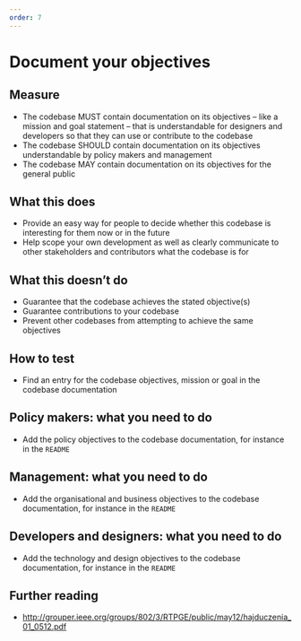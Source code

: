 ```yaml
---
order: 7
---
```


# Document your objectives

## Measure

* The codebase MUST contain documentation on its objectives – like a mission and goal statement – that is understandable for designers and developers so that they can use or contribute to the codebase
* The codebase SHOULD contain documentation on its objectives understandable by policy makers and management
* The codebase MAY contain documentation on its objectives for the general public

## What this does

* Provide an easy way for people to decide whether this codebase is interesting for them now or in the future
* Help scope your own development as well as clearly communicate to other stakeholders and contributors what the codebase is for

## What this doesn’t do

* Guarantee that the codebase achieves the stated objective(s)
* Guarantee contributions to your codebase
* Prevent other codebases from attempting to achieve the same objectives

## How to test

* Find an entry for the codebase objectives, mission or goal in the codebase documentation

## Policy makers: what you need to do

* Add the policy objectives to the codebase documentation, for instance in the `README`

## Management: what you need to do

* Add the organisational and business objectives to the codebase documentation, for instance in the `README`

## Developers and designers: what you need to do

* Add the technology and design objectives to the codebase documentation, for instance in the `README`

## Further reading

* http://grouper.ieee.org/groups/802/3/RTPGE/public/may12/hajduczenia_01_0512.pdf
